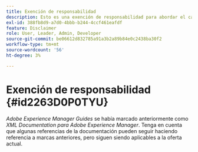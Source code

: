 ```yaml
---
title: Exención de responsabilidad
description: Esto es una exención de responsabilidad para abordar el cambio de nombre de producto de XML Documentation para Adobe Experience Manager a AEM Guides
exl-id: 388fb8d9-a7d0-4bbb-b244-4ccf461eafdf
feature: Disclaimer
role: User, Leader, Admin, Developer
source-git-commit: be06612d832785a91a3b2a89b84e0c2438ba30f2
workflow-type: tm+mt
source-wordcount: '56'
ht-degree: 3%

---
```


# Exención de responsabilidad {#id2263D0P0TYU}

*Adobe Experience Manager Guides* se había marcado anteriormente como *XML Documentation para Adobe Experience Manager*. Tenga en cuenta que algunas referencias de la documentación pueden seguir haciendo referencia a marcas anteriores, pero siguen siendo aplicables a la oferta actual.
